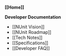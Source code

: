 **[[Home]]**

**Developer Documentation**
  * [[NUnit Vision]]
  * [[NUnit Roadmap]]
  * [[Tech Notes]]
  * [[Specifications]]
  * [[Developer FAQ]]
